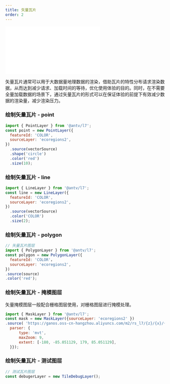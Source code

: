 ```yaml
---
title: 矢量瓦片
order: 2
---
```

<embed src="@/docs/common/style.md"></embed>

矢量瓦片通常可以用于大数据量地理数据的渲染，借助瓦片的特性分布请求渲染数据，从而达到减少请求、加载时间的等待，优化使用体验的目的。同时，在不需要全量加载数据的场景下，通过矢量瓦片的形式可以在保证体验的前提下有效减少数据的渲染量，减少渲染压力。

### 绘制矢量瓦片 - point

```javascript
import { PointLayer } from '@antv/l7';
const point = new PointLayer({
  featureId: 'COLOR',
  sourceLayer: 'ecoregions2',
})
  .source(vectorSource)
  .shape('circle')
  .color('red')
  .size(10);
```

### 绘制矢量瓦片 - line

```javascript
import { LineLayer } from '@antv/l7';
const line = new LineLayer({
  featureId: 'COLOR',
  sourceLayer: 'ecoregions2',
})
  .source(vectorSource)
  .color('COLOR')
  .size(2);
```

### 绘制矢量瓦片 - polygon

```javascript
// 矢量瓦片图层
import { PolygonLayer } from '@antv/l7';
const polygon = new PolygonLayer({ 
  featureId: 'COLOR'，
  sourceLayer: 'ecoregions2',
})
.source(source)
.color('red');
```

### 绘制矢量瓦片 - 掩模图层

矢量掩模图层一般配合栅格图层使用，对栅格图层进行掩模处理。

```js
import { MaskLayer } from '@antv/l7';
const mask = new MaskLayer({sourceLayer: 'ecoregions2' })
.source( 'https://ganos.oss-cn-hangzhou.aliyuncs.com/m2/rs_l7/{z}/{x}/{y}.pbf' {
  parser: {
      type: 'mvt',
      maxZoom: 9,
      extent: [-180, -85.051129, 179, 85.051129],
  }});
```

### 绘制矢量瓦片 - 测试图层

```js
// 测试瓦片图层
const debugerLayer = new TileDebugLayer();
```